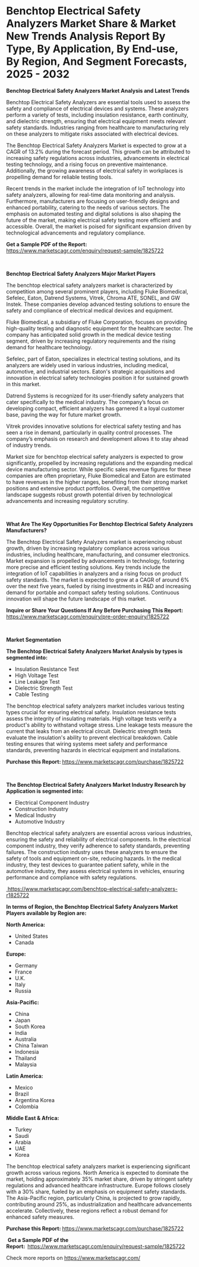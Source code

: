 <p><h1>Benchtop Electrical Safety Analyzers Market Share & Market New Trends Analysis Report By Type, By Application, By End-use, By Region, And Segment Forecasts, 2025 - 2032</h1></p><p><strong>Benchtop Electrical Safety Analyzers Market Analysis and Latest Trends</strong></p>
<p><p>Benchtop Electrical Safety Analyzers are essential tools used to assess the safety and compliance of electrical devices and systems. These analyzers perform a variety of tests, including insulation resistance, earth continuity, and dielectric strength, ensuring that electrical equipment meets relevant safety standards. Industries ranging from healthcare to manufacturing rely on these analyzers to mitigate risks associated with electrical devices.</p><p>The Benchtop Electrical Safety Analyzers Market is expected to grow at a CAGR of 13.2% during the forecast period. This growth can be attributed to increasing safety regulations across industries, advancements in electrical testing technology, and a rising focus on preventive maintenance. Additionally, the growing awareness of electrical safety in workplaces is propelling demand for reliable testing tools.</p><p>Recent trends in the market include the integration of IoT technology into safety analyzers, allowing for real-time data monitoring and analysis. Furthermore, manufacturers are focusing on user-friendly designs and enhanced portability, catering to the needs of various sectors. The emphasis on automated testing and digital solutions is also shaping the future of the market, making electrical safety testing more efficient and accessible. Overall, the market is poised for significant expansion driven by technological advancements and regulatory compliance.</p></p>
<p><strong>Get a Sample PDF of the Report:&nbsp;</strong> <a href="https://www.marketscagr.com/enquiry/request-sample/1825722?utm_campaign=2097&utm_medium=2&utm_source=Github&utm_content=ia&utm_term=27022025&utm_id=benchtop-electrical-safety-analyzers">https://www.marketscagr.com/enquiry/request-sample/1825722</a></p>
<p>&nbsp;</p>
<p><strong>Benchtop Electrical Safety Analyzers Major Market Players</strong></p>
<p><p>The benchtop electrical safety analyzers market is characterized by competition among several prominent players, including Fluke Biomedical, Sefelec, Eaton, Datrend Systems, Vitrek, Chroma ATE, SONEL, and GW Instek. These companies develop advanced testing solutions to ensure the safety and compliance of electrical medical devices and equipment.</p><p>Fluke Biomedical, a subsidiary of Fluke Corporation, focuses on providing high-quality testing and diagnostic equipment for the healthcare sector. The company has anticipated solid growth in the medical device testing segment, driven by increasing regulatory requirements and the rising demand for healthcare technology.</p><p>Sefelec, part of Eaton, specializes in electrical testing solutions, and its analyzers are widely used in various industries, including medical, automotive, and industrial sectors. Eaton's strategic acquisitions and innovation in electrical safety technologies position it for sustained growth in this market.</p><p>Datrend Systems is recognized for its user-friendly safety analyzers that cater specifically to the medical industry. The company’s focus on developing compact, efficient analyzers has garnered it a loyal customer base, paving the way for future market growth.</p><p>Vitrek provides innovative solutions for electrical safety testing and has seen a rise in demand, particularly in quality control processes. The company’s emphasis on research and development allows it to stay ahead of industry trends.</p><p>Market size for benchtop electrical safety analyzers is expected to grow significantly, propelled by increasing regulations and the expanding medical device manufacturing sector. While specific sales revenue figures for these companies are often proprietary, Fluke Biomedical and Eaton are estimated to have revenues in the higher ranges, benefiting from their strong market positions and extensive product portfolios. Overall, the competitive landscape suggests robust growth potential driven by technological advancements and increasing regulatory scrutiny.</p></p>
<p>&nbsp;</p>
<p><strong>What Are The Key Opportunities For Benchtop Electrical Safety Analyzers Manufacturers?</strong></p>
<p><p>The Benchtop Electrical Safety Analyzers market is experiencing robust growth, driven by increasing regulatory compliance across various industries, including healthcare, manufacturing, and consumer electronics. Market expansion is propelled by advancements in technology, fostering more precise and efficient testing solutions. Key trends include the integration of IoT capabilities in analyzers and a rising focus on product safety standards. The market is expected to grow at a CAGR of around 6% over the next five years, fueled by rising investments in R&D and increasing demand for portable and compact safety testing solutions. Continuous innovation will shape the future landscape of this market.</p></p>
<p><strong>Inquire or Share Your Questions If Any Before Purchasing This Report:</strong> <a href="https://www.marketscagr.com/enquiry/pre-order-enquiry/1825722?utm_campaign=2097&utm_medium=2&utm_source=Github&utm_content=ia&utm_term=27022025&utm_id=benchtop-electrical-safety-analyzers">https://www.marketscagr.com/enquiry/pre-order-enquiry/1825722</a></p>
<p>&nbsp;</p>
<p><strong>Market Segmentation</strong></p>
<p><strong>The Benchtop Electrical Safety Analyzers Market Analysis by types is segmented into:</strong></p>
<p><ul><li>Insulation Resistance Test</li><li>High Voltage Test</li><li>Line Leakage Test</li><li>Dielectric Strength Test</li><li>Cable Testing</li></ul></p>
<p><p>The benchtop electrical safety analyzers market includes various testing types crucial for ensuring electrical safety. Insulation resistance tests assess the integrity of insulating materials. High voltage tests verify a product's ability to withstand voltage stress. Line leakage tests measure the current that leaks from an electrical circuit. Dielectric strength tests evaluate the insulation's ability to prevent electrical breakdown. Cable testing ensures that wiring systems meet safety and performance standards, preventing hazards in electrical equipment and installations.</p></p>
<p><strong>Purchase this Report:&nbsp;</strong><a href="https://www.marketscagr.com/purchase/1825722?utm_campaign=2097&utm_medium=2&utm_source=Github&utm_content=ia&utm_term=27022025&utm_id=benchtop-electrical-safety-analyzers">https://www.marketscagr.com/purchase/1825722</a></p>
<p>&nbsp;</p>
<p><strong>The Benchtop Electrical Safety Analyzers Market Industry Research by Application is segmented into:</strong></p>
<p><ul><li>Electrical Component Industry</li><li>Construction Industry</li><li>Medical Industry</li><li>Automotive Industry</li></ul></p>
<p><p>Benchtop electrical safety analyzers are essential across various industries, ensuring the safety and reliability of electrical components. In the electrical component industry, they verify adherence to safety standards, preventing failures. The construction industry uses these analyzers to ensure the safety of tools and equipment on-site, reducing hazards. In the medical industry, they test devices to guarantee patient safety, while in the automotive industry, they assess electrical systems in vehicles, ensuring performance and compliance with safety regulations.</p></p>
<p><a href="https://www.marketscagr.com/benchtop-electrical-safety-analyzers-r1825722?utm_campaign=2097&utm_medium=2&utm_source=Github&utm_content=ia&utm_term=27022025&utm_id=benchtop-electrical-safety-analyzers">&nbsp;https://www.marketscagr.com/benchtop-electrical-safety-analyzers-r1825722</a></p>
<p><strong>In terms of Region, the Benchtop Electrical Safety Analyzers Market Players available by Region are:</strong></p>
<p>
    <p> <strong> North America: </strong>
        <ul>
            <li>United States</li>
            <li>Canada</li>
        </ul>
        </p> 
    <p> <strong> Europe: </strong>
        <ul>
            <li>Germany</li>
            <li>France</li>
            <li>U.K.</li>
            <li>Italy</li>
            <li>Russia</li>
        </ul>
        </p> 
    <p> <strong> Asia-Pacific: </strong>
        <ul>
            <li>China</li>
            <li>Japan</li>
            <li>South Korea</li>
            <li>India</li>
            <li>Australia</li>
            <li>China Taiwan</li>
            <li>Indonesia</li>
            <li>Thailand</li>
            <li>Malaysia</li>
        </ul>
        </p> 
    <p> <strong> Latin America: </strong>
        <ul>
            <li>Mexico</li>
            <li>Brazil</li>
            <li>Argentina Korea</li>
            <li>Colombia</li>
        </ul>
        </p> 
    <p> <strong> Middle East & Africa: </strong>
        <ul>
            <li>Turkey</li>
            <li>Saudi</li>
            <li>Arabia</li>
            <li>UAE</li>
            <li>Korea</li>
        </ul>
    </p>
    </p>
<p><p>The benchtop electrical safety analyzers market is experiencing significant growth across various regions. North America is expected to dominate the market, holding approximately 35% market share, driven by stringent safety regulations and advanced healthcare infrastructure. Europe follows closely with a 30% share, fueled by an emphasis on equipment safety standards. The Asia-Pacific region, particularly China, is projected to grow rapidly, contributing around 25%, as industrialization and healthcare advancements accelerate. Collectively, these regions reflect a robust demand for enhanced safety measures.</p></p>
<p><strong>Purchase this Report: </strong><a href="https://www.marketscagr.com/purchase/1825722?utm_campaign=2097&utm_medium=2&utm_source=Github&utm_content=ia&utm_term=27022025&utm_id=benchtop-electrical-safety-analyzers">https://www.marketscagr.com/purchase/1825722</a></p>
<p>&nbsp;<strong>Get a Sample PDF of the Report:&nbsp;&nbsp;</strong><a href="https://www.marketscagr.com/enquiry/request-sample/1825722?utm_campaign=2097&utm_medium=2&utm_source=Github&utm_content=ia&utm_term=27022025&utm_id=benchtop-electrical-safety-analyzers">https://www.marketscagr.com/enquiry/request-sample/1825722</a></p>
<p><strong></strong></p>
<p>Check more reports on <a href="https://www.marketscagr.com/?utm_campaign=2097&utm_medium=2&utm_source=Github&utm_content=ia&utm_term=27022025&utm_id=benchtop-electrical-safety-analyzers">https://www.marketscagr.com/</a></p>